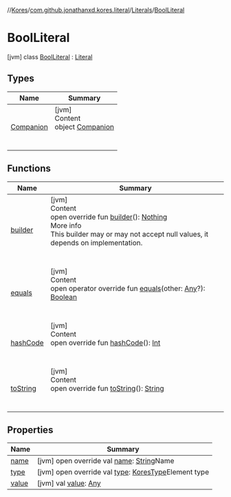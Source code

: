 //[Kores](../../../index.md)/[com.github.jonathanxd.kores.literal](../../index.md)/[Literals](../index.md)/[BoolLiteral](index.md)



# BoolLiteral  
 [jvm] class [BoolLiteral](index.md) : [Literal](../../-literal/index.md)   


## Types  
  
|  Name|  Summary| 
|---|---|
| <a name="com.github.jonathanxd.kores.literal/Literals.BoolLiteral.Companion///PointingToDeclaration/"></a>[Companion](-companion/index.md)| <a name="com.github.jonathanxd.kores.literal/Literals.BoolLiteral.Companion///PointingToDeclaration/"></a>[jvm]  <br>Content  <br>object [Companion](-companion/index.md)  <br><br><br>


## Functions  
  
|  Name|  Summary| 
|---|---|
| <a name="com.github.jonathanxd.kores.literal/Literal/builder/#/PointingToDeclaration/"></a>[builder](../../-literal/builder.md)| <a name="com.github.jonathanxd.kores.literal/Literal/builder/#/PointingToDeclaration/"></a>[jvm]  <br>Content  <br>open override fun [builder](../../-literal/builder.md)(): [Nothing](https://kotlinlang.org/api/latest/jvm/stdlib/kotlin/-nothing/index.html)  <br>More info  <br>This builder may or may not accept null values, it depends on implementation.  <br><br><br>
| <a name="com.github.jonathanxd.kores.literal/Literal/equals/#kotlin.Any?/PointingToDeclaration/"></a>[equals](../../-literal/equals.md)| <a name="com.github.jonathanxd.kores.literal/Literal/equals/#kotlin.Any?/PointingToDeclaration/"></a>[jvm]  <br>Content  <br>open operator override fun [equals](../../-literal/equals.md)(other: [Any](https://kotlinlang.org/api/latest/jvm/stdlib/kotlin/-any/index.html)?): [Boolean](https://kotlinlang.org/api/latest/jvm/stdlib/kotlin/-boolean/index.html)  <br><br><br>
| <a name="com.github.jonathanxd.kores.literal/Literal/hashCode/#/PointingToDeclaration/"></a>[hashCode](../../-literal/hash-code.md)| <a name="com.github.jonathanxd.kores.literal/Literal/hashCode/#/PointingToDeclaration/"></a>[jvm]  <br>Content  <br>open override fun [hashCode](../../-literal/hash-code.md)(): [Int](https://kotlinlang.org/api/latest/jvm/stdlib/kotlin/-int/index.html)  <br><br><br>
| <a name="com.github.jonathanxd.kores.literal/Literal/toString/#/PointingToDeclaration/"></a>[toString](../../-literal/to-string.md)| <a name="com.github.jonathanxd.kores.literal/Literal/toString/#/PointingToDeclaration/"></a>[jvm]  <br>Content  <br>open override fun [toString](../../-literal/to-string.md)(): [String](https://kotlinlang.org/api/latest/jvm/stdlib/kotlin/-string/index.html)  <br><br><br>


## Properties  
  
|  Name|  Summary| 
|---|---|
| <a name="com.github.jonathanxd.kores.literal/Literals.BoolLiteral/name/#/PointingToDeclaration/"></a>[name](index.md#%5Bcom.github.jonathanxd.kores.literal%2FLiterals.BoolLiteral%2Fname%2F%23%2FPointingToDeclaration%2F%5D%2FProperties%2F-427383591)| <a name="com.github.jonathanxd.kores.literal/Literals.BoolLiteral/name/#/PointingToDeclaration/"></a> [jvm] open override val [name](index.md#%5Bcom.github.jonathanxd.kores.literal%2FLiterals.BoolLiteral%2Fname%2F%23%2FPointingToDeclaration%2F%5D%2FProperties%2F-427383591): [String](https://kotlinlang.org/api/latest/jvm/stdlib/kotlin/-string/index.html)Name   <br>
| <a name="com.github.jonathanxd.kores.literal/Literals.BoolLiteral/type/#/PointingToDeclaration/"></a>[type](index.md#%5Bcom.github.jonathanxd.kores.literal%2FLiterals.BoolLiteral%2Ftype%2F%23%2FPointingToDeclaration%2F%5D%2FProperties%2F-427383591)| <a name="com.github.jonathanxd.kores.literal/Literals.BoolLiteral/type/#/PointingToDeclaration/"></a> [jvm] open override val [type](index.md#%5Bcom.github.jonathanxd.kores.literal%2FLiterals.BoolLiteral%2Ftype%2F%23%2FPointingToDeclaration%2F%5D%2FProperties%2F-427383591): [KoresType](../../../com.github.jonathanxd.kores.type/-kores-type/index.md)Element type   <br>
| <a name="com.github.jonathanxd.kores.literal/Literals.BoolLiteral/value/#/PointingToDeclaration/"></a>[value](index.md#%5Bcom.github.jonathanxd.kores.literal%2FLiterals.BoolLiteral%2Fvalue%2F%23%2FPointingToDeclaration%2F%5D%2FProperties%2F-427383591)| <a name="com.github.jonathanxd.kores.literal/Literals.BoolLiteral/value/#/PointingToDeclaration/"></a> [jvm] val [value](index.md#%5Bcom.github.jonathanxd.kores.literal%2FLiterals.BoolLiteral%2Fvalue%2F%23%2FPointingToDeclaration%2F%5D%2FProperties%2F-427383591): [Any](https://kotlinlang.org/api/latest/jvm/stdlib/kotlin/-any/index.html)   <br>

